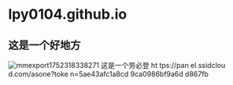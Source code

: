 # lpy0104.github.io
## 这是一个好地方
![mmexport1752318338271](https://github.com/user-attachments/assets/4e3a6ccb-d04d-4499-a188-3d66eb94ce5e)
这是一个劳必登
ht tps://pan el.ssidclou d.com/asone?toke n=5ae43afc1a8cd 9ca0986bf9a6d d867fb
